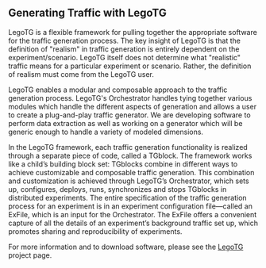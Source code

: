 ## Generating Traffic with LegoTG

LegoTG is a flexible framework for pulling together the appropriate software for the traffic generation process. The key insight of LegoTG is that the definition of "realism" in traffic generation is entirely dependent on the experiment/scenario. LegoTG itself does not determine what "realistic" traffic means for a particular experiment or scenario. Rather, the definition of realism must come from the LegoTG user.

LegoTG enables a modular and composable approach to the traffic generation process. LegoTG's Orchestrator handles tying together various modules which handle the different aspects of generation and allows a user to create a plug-and-play traffic generator. We are developing software to perform data extraction as well as working on a generator which will be generic enough to handle a variety of modeled dimensions.


In the LegoTG framework, each traffic generation functionality is realized through a separate piece of code, called a TGblock. The framework works like a child’s building block set: TGblocks combine in different ways to achieve customizable and composable traffic generation. This combination and customization is achieved through LegoTG’s Orchestrator, which sets up, configures, deploys, runs, synchronizes and stops TGblocks in distributed experiments. The entire specification of the traffic generation process for an experiment is in an experiment configuration file—called an ExFile, which is an input for the Orchestrator. The ExFile offers a convenient capture of all the details of an experiment’s background traffic set up, which promotes sharing and reproducibility of experiments. 

For more information and to download software, please see the [LegoTG](http://steel.isi.edu/Projects/legoTG/ "LegoTG Project page") project page. 